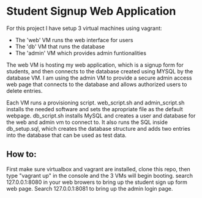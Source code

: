 # Student Signup Web Application
For this project I have setup 3 virtual machines using vagrant:
- The 'web' VM runs the web interface for users
- The 'db' VM that runs the database
- The 'admin' VM which provides admin funtionalities

The web VM is hosting my web application, which is a signup form for students, and then connects to the database created using MYSQL by the database VM.
I am using the admin VM to provide a secure admin access web page that connects to the database and allows authorized users to delete entries.

Each VM runs a provisioning script. web_script.sh and admin_script.sh installs the needed software and sets the apropriate file as the default webpage. 
db_script.sh installs MySQL and creates a user and database for the web and admin vm to connect to. It also runs the SQL inside db_setup.sql, which creates the database structure and adds two entries into the database that can be used as test data.



## How to:
First make sure virtualbox and vagrant are installed, clone this repo, then type "vagrant up" in the console and the 3 VMs will begin booting.
search 127.0.0.1:8080 in your web browers to bring up the student sign up form web page. Search 127.0.0.1:8081 to bring up the admin login page.

